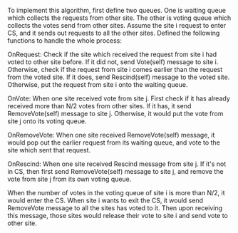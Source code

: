 To implement this algorithm, first define two queues. One is waiting queue which collects the requests from other site. 
The other is voting queue which collects the votes send from other sites.
Assume the site i request to enter CS, and it sends out requests to all the other sites. Defined the following functions
to handle the whole process:

OnRequest:
Check if the site which received the request from site i had voted to other site before. If it did not, send Vote(self) 
message to site i. Otherwise, check if the request from site i comes earlier than the request from the voted site. If it
does, send Rescind(self) message to the voted site. Otherwise, put the request from site i onto the waiting queue.

OnVote:
When one site received vote from site j. First check if it has already received more than N/2 votes from other sites. If
it has, it send RemoveVote(self) message to site j. Otherwise, it would put the vote from site j onto its voting queue.

OnRemoveVote:
When one site received RemoveVote(self) message, it would pop out the earlier request from its waiting queue, and vote 
to the site which sent that request.

OnRescind:
When one site received Rescind message from site j. If it's not in CS, then first send RemoveVote(self) message to site
j, and remove the vote from site j from its own voting queue.

When the number of votes in the voting queue of site i is more than N/2, it would enter the CS.
When site i wants to exit the CS, it would send RemoveVote message to all the sites has voted to it. Then upon
receiving this message, those sites would release their vote to site i and send vote to other site.
